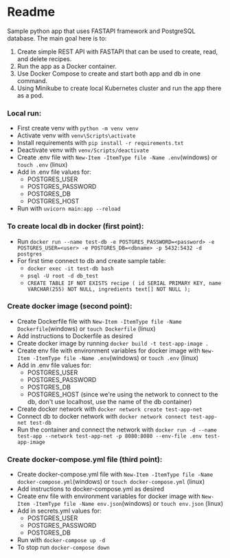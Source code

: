 # Readme
Sample python app that uses FASTAPI framework and PostgreSQL database.
The main goal here is to:
1. Create simple REST API with FASTAPI that can be used to create, read, and delete recipes.
2. Run the app as a Docker container.
3. Use Docker Compose to create and start both app and db in one command.
4. Using Minikube to create local Kubernetes cluster and run the app there as a pod.

### Local run:
- First create venv with `python -m venv venv`
- Activate venv with `venv\Scripts\activate`
- Install requirements with `pip install -r requirements.txt`
- Deactivate venv with `venv/Scripts/deactivate`
- Create .env file with `New-Item -ItemType file -Name .env`(windows) or `touch .env` (linux)
- Add in .env file values for:
  - POSTGRES_USER
  - POSTGRES_PASSWORD
  - POSTGRES_DB
  - POSTGRES_HOST
- Run with `uvicorn main:app --reload`

### To create local db in docker (first point):
- Run `docker run --name test-db -e POSTGRES_PASSWORD=<password> -e POSTGRES_USER=<user> -e POSTGRES_DB=<dbname> -p 5432:5432 -d postgres`
- For first time connect to db and create sample table:
    - `docker exec -it test-db bash`
    - `psql -U root -d db_test`
    - `CREATE TABLE IF NOT EXISTS recipe (
    id SERIAL PRIMARY KEY,
    name VARCHAR(255) NOT NULL,
    ingredients text[] NOT NULL
    );`

### Create docker image (second point):
- Create Dockerfile file with `New-Item -ItemType file -Name Dockerfile`(windows) or `touch Dockerfile` (linux)
- Add instructions to Dockerfile as desired
- Create docker image by running `docker build -t test-app-image .`
- Create env file with environment variables for docker image with `New-Item -ItemType file -Name .env`(windows) or `touch .env` (linux)
- Add in .env file values for:
  - POSTGRES_USER
  - POSTGRES_PASSWORD
  - POSTGRES_DB
  - POSTGRES_HOST (since we're using the network to connect to the db, don't use localhost, use the name of the db container)
- Create docker network with `docker network create test-app-net`
- Connect db to docker network with `docker network connect test-app-net test-db`
- Run the container and connect the network with `docker run -d --name test-app --network test-app-net -p 8080:8080 --env-file .env test-app-image`

### Create docker-compose.yml file (third point):
- Create docker-compose.yml file with `New-Item -ItemType file -Name docker-compose.yml`(windows) or `touch docker-compose.yml` (linux)
- Add instructions to docker-compose.yml as desired
- Create env file with environment variables for docker image with `New-Item -ItemType file -Name env.json`(windows) or `touch env.json` (linux)
- Add in secrets.yml values for:
  - POSTGRES_USER
  - POSTGRES_PASSWORD
  - POSTGRES_DB
- Run with `docker-compose up -d`
- To stop run `docker-compose down`
